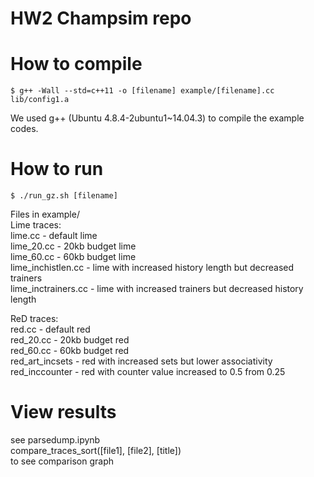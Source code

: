 
# HW2 Champsim repo

# How to compile

```
$ g++ -Wall --std=c++11 -o [filename] example/[filename].cc lib/config1.a
```
We used g++ (Ubuntu 4.8.4-2ubuntu1~14.04.3) to compile the example codes.

# How to run

```
$ ./run_gz.sh [filename]
```

Files in example/ <br />
Lime traces: <br />
lime.cc - default lime <br />
lime_20.cc - 20kb budget lime <br />
lime_60.cc - 60kb budget lime <br />
lime_inchistlen.cc - lime with increased history length but decreased trainers <br />
lime_inctrainers.cc - lime with increased trainers but decreased history length

ReD traces: <br />
red.cc - default red <br />
red_20.cc - 20kb budget red <br />
red_60.cc - 60kb budget red <br />
red_art_incsets - red with increased sets but lower associativity <br />
red_inccounter - red with counter value increased to 0.5 from 0.25

# View results
see parsedump.ipynb <br />
compare_traces_sort([file1], [file2], [title]) <br />
to see comparison graph
